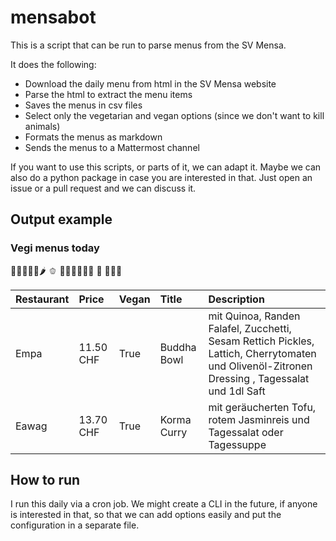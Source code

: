 # mensabot


This is a script that can be run to parse menus from the SV Mensa. 

It does the following:

* Download the daily menu from html in the SV Mensa website
* Parse the html to extract the menu items
* Saves the menus in csv files
* Select only the vegetarian and vegan options (since we don't want to kill animals)
* Formats the menus as markdown
* Sends the menus to a Mattermost channel

If you want to use this scripts, or parts of it, we can adapt it. 
Maybe we can also do a python package in case you are interested in that.
Just open an issue or a pull request and we can discuss it.

## Output example

### Vegi menus today 

 🥑🍆🥔🥕🌽🌶️ 🫑 🥒🥬🥦🧄🧅🥜 🫘 🌰🍄‍🟫  

| Restaurant   | Price     | Vegan   | Title       | Description                                                                                                                                    |
|:-------------|:----------|:--------|:------------|:-----------------------------------------------------------------------------------------------------------------------------------------------|
| Empa         | 11.50 CHF | True    | Buddha Bowl | mit Quinoa, Randen Falafel, Zucchetti, Sesam  Rettich Pickles, Lattich, Cherrytomaten und Olivenöl-Zitronen Dressing , Tagessalat und 1dl Saft |
| Eawag        | 13.70 CHF | True    | Korma Curry | mit geräucherten Tofu, rotem Jasminreis und   Tagessalat oder Tagessuppe                                                                       |

## How to run

I run this daily via a cron job. 
We might create a CLI in the future, if anyone is interested in that, so that we can 
add options easily and put the configuration in a separate file.